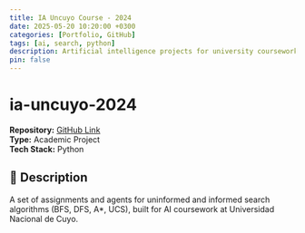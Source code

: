 ```yaml
---
title: IA Uncuyo Course - 2024
date: 2025-05-20 10:20:00 +0300
categories: [Portfolio, GitHub]
tags: [ai, search, python]
description: Artificial intelligence projects for university coursework.
pin: false
---
```


# ia-uncuyo-2024

**Repository:** [GitHub Link](https://github.com/MartinFarres/ia-uncuyo-2024)  
**Type:** Academic Project  
**Tech Stack:** Python

## 📝 Description

A set of assignments and agents for uninformed and informed search algorithms (BFS, DFS, A*, UCS), built for AI coursework at Universidad Nacional de Cuyo.
